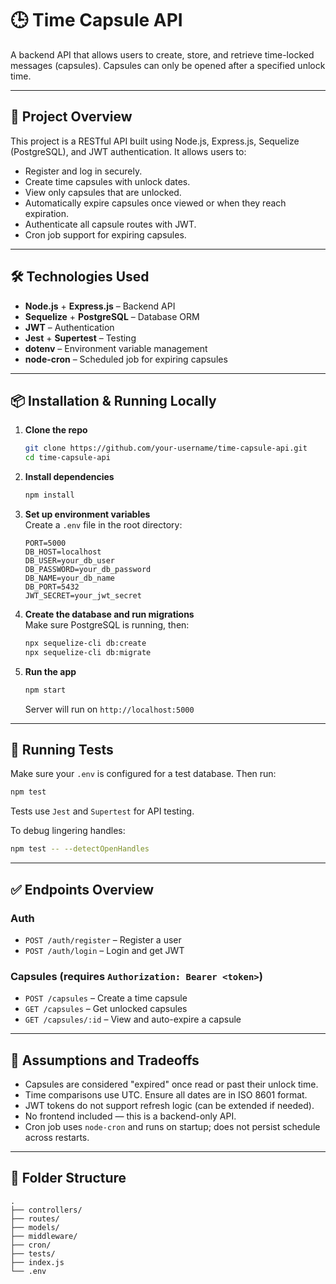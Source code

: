 # 🕒 Time Capsule API

A backend API that allows users to create, store, and retrieve time-locked messages (capsules). Capsules can only be opened after a specified unlock time.

---

## 🚀 Project Overview

This project is a RESTful API built using Node.js, Express.js, Sequelize (PostgreSQL), and JWT authentication. It allows users to:

- Register and log in securely.
- Create time capsules with unlock dates.
- View only capsules that are unlocked.
- Automatically expire capsules once viewed or when they reach expiration.
- Authenticate all capsule routes with JWT.
- Cron job support for expiring capsules.

---

## 🛠️ Technologies Used

- **Node.js** + **Express.js** – Backend API
- **Sequelize** + **PostgreSQL** – Database ORM
- **JWT** – Authentication
- **Jest** + **Supertest** – Testing
- **dotenv** – Environment variable management
- **node-cron** – Scheduled job for expiring capsules

---

## 📦 Installation & Running Locally

1. **Clone the repo**  
   ```bash
   git clone https://github.com/your-username/time-capsule-api.git
   cd time-capsule-api
   ```

2. **Install dependencies**  
   ```bash
   npm install
   ```

3. **Set up environment variables**  
   Create a `.env` file in the root directory:
   ```env
   PORT=5000
   DB_HOST=localhost
   DB_USER=your_db_user
   DB_PASSWORD=your_db_password
   DB_NAME=your_db_name
   DB_PORT=5432
   JWT_SECRET=your_jwt_secret
   ```

4. **Create the database and run migrations**  
   Make sure PostgreSQL is running, then:
   ```bash
   npx sequelize-cli db:create
   npx sequelize-cli db:migrate
   ```

5. **Run the app**  
   ```bash
   npm start
   ```

   Server will run on `http://localhost:5000`

---

## 🧪 Running Tests

Make sure your `.env` is configured for a test database. Then run:

```bash
npm test
```

Tests use `Jest` and `Supertest` for API testing.

To debug lingering handles:
```bash
npm test -- --detectOpenHandles
```

---

## ✅ Endpoints Overview

### Auth

- `POST /auth/register` – Register a user
- `POST /auth/login` – Login and get JWT

### Capsules (requires `Authorization: Bearer <token>`)

- `POST /capsules` – Create a time capsule
- `GET /capsules` – Get unlocked capsules
- `GET /capsules/:id` – View and auto-expire a capsule

---

## 🧠 Assumptions and Tradeoffs

- Capsules are considered "expired" once read or past their unlock time.
- Time comparisons use UTC. Ensure all dates are in ISO 8601 format.
- JWT tokens do not support refresh logic (can be extended if needed).
- No frontend included — this is a backend-only API.
- Cron job uses `node-cron` and runs on startup; does not persist schedule across restarts.

---

## 📂 Folder Structure

```
.
├── controllers/
├── routes/
├── models/
├── middleware/
├── cron/
├── tests/
├── index.js
└── .env
```

